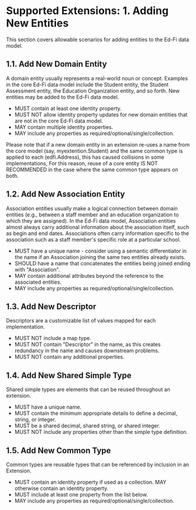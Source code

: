 # Supported Extensions: 1. Adding New Entities

This section covers allowable scenarios for adding entities to the Ed-Fi data
model.

## 1.1. Add New Domain Entity

A domain entity usually represents a real-world noun or concept. Examples in the
core Ed-Fi data model include the Student entity, the Student Assessment entity,
the Education Organization entity, and so forth. New entities may be added to
the Ed-Fi data model.

* MUST contain at least one identity property.
* MUST NOT allow identity property updates for new domain entities that are
    not in the core Ed-Fi data model.
* MAY contain multiple identity properties.
* MAY include any properties as required/optional/single/collection.

Please note that if a new domain entity in an extension re-uses a name from the
core model (say, myextention.Student) and the same common type is applied to
each (edfi.Address), this has caused collisions in some implementations, For
this reason, reuse of a core entity IS NOT RECOMMENDED in the case where the
same common type appears on both.

## 1.2. Add New Association Entity

Association entities usually make a logical connection between domain entities
(e.g., between a staff member and an education organization to which they are
assigned). In the Ed-Fi data model, Association entities almost always carry
additional information about the association itself, such as begin and end
dates. Associations often carry information specific to the association such as
a staff member's specific role at a particular school.

* MUST have a unique name - consider using a semantic differentiator in the
    name if an Association joining the same two entities already exists.
* SHOULD have a name that concatenates the entities being joined ending with
    "Association".
* MAY contain additional attributes beyond the reference to the associated
    entities.
* MAY include any properties as required/optional/single/collection.

## 1.3. Add New Descriptor

Descriptors are a customizable list of values mapped for each implementation.

* MUST NOT include a map type.
* MUST NOT contain "Descriptor" in the name, as this creates redundancy in the
    name and causes downstream problems.
* MUST NOT contain any additional properties.

## 1.4. Add New Shared Simple Type

Shared simple types are elements that can be reused throughout an extension.

* MUST have a unique name.
* MUST contain the minimum appropriate details to define a decimal, string, or
    integer.
* MUST be a shared decimal, shared string, or shared integer.
* MUST NOT include any properties other than the simple type definition.

## 1.5. Add New Common Type

Common types are reusable types that can be referenced by inclusion in an
Extension.

* MUST contain an identity property if used as a collection. MAY otherwise
    contain an identity property.
* MUST include at least one property from the list below.
* MAY include any properties as required/optional/single/collection.
